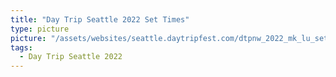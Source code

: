 ```yaml
---
title: "Day Trip Seattle 2022 Set Times"
type: picture
picture: "/assets/websites/seattle.daytripfest.com/dtpnw_2022_mk_lu_set_times_ga_1080x1350_r07.png"
tags:
  - Day Trip Seattle 2022
---
```



